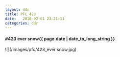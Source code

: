 ```yaml
---
layout: ddr
title: PFC 423
date:   2018-02-01 23:21:11
categories: ddr
---
```


#### **#423** ever snow<span class="pull-right">{{ page.date | date_to_long_string }}</span>
![](/images/pfc/423_ever snow.jpg)
